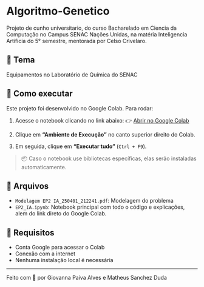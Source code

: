 # Algoritmo-Genetico
Projeto de cunho universitario, do curso Bacharelado em Ciencia da Computação no Campus SENAC Nações Unidas, na matéria Inteligencia Artificia do 5° semestre, mentorada por Celso Crivelaro.

## 🔬 Tema
   Equipamentos no Laboratório de Química do SENAC
   
## 🚀 Como executar

Este projeto foi desenvolvido no Google Colab. Para rodar:

1. Acesse o notebook clicando no link abaixo:
   👉 [Abrir no Google Colab](https://colab.research.google.com/github/GiPaiva/Algoritmo-Genetico/blob/main/EP2_IA.ipynb)

3. Clique em **“Ambiente de Execução”** no canto superior direito do Colab.

4. Em seguida, clique em **“Executar tudo”** (`Ctrl + F9`).

> 📦 Caso o notebook use bibliotecas específicas, elas serão instaladas automaticamente.

## 📁 Arquivos

- `Modelagem EP2 IA_250401_212241.pdf`: Modelagem do problema
- `EP2_IA.ipynb`: Notebook principal com todo o código e explicações, alem do link direto do Google Colab.

## 🧠 Requisitos

- Conta Google para acessar o Colab
- Conexão com a internet
- Nenhuma instalação local é necessária

---

Feito com 💛 por Giovanna Paiva Alves e Matheus Sanchez Duda
